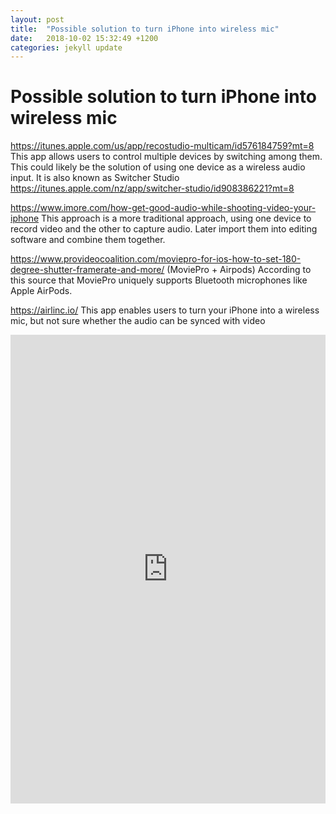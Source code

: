 ```yaml
---
layout: post
title:  "Possible solution to turn iPhone into wireless mic"
date:   2018-10-02 15:32:49 +1200
categories: jekyll update
---
```

# Possible solution to turn iPhone into wireless mic

https://itunes.apple.com/us/app/recostudio-multicam/id576184759?mt=8
This app allows users to control multiple devices by switching among them. This could likely be the solution of using one device as a wireless audio input.
It is also known as Switcher Studio https://itunes.apple.com/nz/app/switcher-studio/id908386221?mt=8


https://www.imore.com/how-get-good-audio-while-shooting-video-your-iphone
This approach is a more traditional approach, using one device to record video and the other to capture audio. Later import them into editing software and combine them together.

https://www.provideocoalition.com/moviepro-for-ios-how-to-set-180-degree-shutter-framerate-and-more/ (MoviePro + Airpods)
According to this source  that MoviePro uniquely supports Bluetooth microphones like Apple AirPods.

https://airlinc.io/
This app enables users to turn your iPhone into a wireless mic, but not sure whether the audio can be synced with video


<iframe width="100%" height="750" frameborder="0" class="rssdog" src="https://www.rssdog.com/index.php?url=https%3A%2F%2Flink.springer.com%2Fsearch.rss%3Ffacet-content-type%3DArticle%26facet-journal-id%3D11192%26channel-name%3DScientometrics&mode=html&showonly=&maxitems=5&showdescs=1&desctrim=0&descmax=0&tabwidth=100%25&linktarget=_blank&textsize=inherit&bordercol=%23d4d0c8&headbgcol=%23999999&headtxtcol=%23ffffff&titlebgcol=%23f1eded&titletxtcol=%23000000&itembgcol=%23ffffff&itemtxtcol=%23000000&ctl=0"></iframe>
